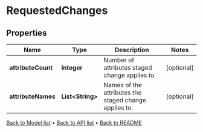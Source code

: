 

# RequestedChanges


## Properties

| Name | Type | Description | Notes |
|------------ | ------------- | ------------- | -------------|
|**attributeCount** | **Integer** | Number of attributes staged change applies to |  [optional] |
|**attributeNames** | **List&lt;String&gt;** | Names of the attributes the staged change applies to. |  [optional] |



[Back to Model list](../README.md#documentation-for-models) &#8226; [Back to API list](../README.md#documentation-for-api-endpoints) &#8226; [Back to README](../README.md)


